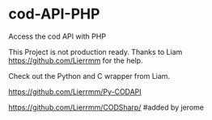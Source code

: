 # cod-API-PHP
Access the cod API with PHP

This Project is not production ready.
Thanks to Liam https://github.com/Lierrmm for the help.

Check out the Python and C wrapper from Liam.

https://github.com/Lierrmm/Py-CODAPI

https://github.com/Lierrmm/CODSharp/
 #added by jerome
